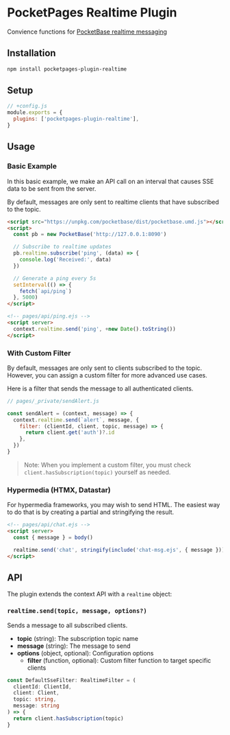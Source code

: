 # PocketPages Realtime Plugin

Convience functions for [PocketBase realtime messaging](https://pocketbase.io/docs/js-realtime/)

## Installation

```bash
npm install pocketpages-plugin-realtime
```

## Setup

```javascript
// +config.js
module.exports = {
  plugins: ['pocketpages-plugin-realtime'],
}
```

## Usage

### Basic Example

In this basic example, we make an API call on an interval that causes SSE data to be sent from the server.

By default, messages are only sent to realtime clients that have subscribed to the topic.

```html
<script src="https://unpkg.com/pocketbase/dist/pocketbase.umd.js"></script>
<script>
  const pb = new PocketBase('http://127.0.0.1:8090')

  // Subscribe to realtime updates
  pb.realtime.subscribe('ping', (data) => {
    console.log('Received:', data)
  })

  // Generate a ping every 5s
  setInterval(() => {
    fetch(`api/ping`)
  }, 5000)
</script>
```

```html
<!-- pages/api/ping.ejs -->
<script server>
  context.realtime.send('ping', +new Date().toString())
</script>
```

### With Custom Filter

By default, messages are only sent to clients subscribed to the topic. However, you can assign a custom filter for more advanced use cases.

Here is a filter that sends the message to all authenticated clients.

```js
// pages/_private/sendAlert.js

const sendAlert = (context, message) => {
  context.realtime.send(`alert`, message, {
    filter: (clientId, client, topic, message) => {
      return client.get('auth')?.id
    },
  })
}
```

> Note: When you implement a custom filter, you must check `client.hasSubscription(topic)` yourself as needed.

### Hypermedia (HTMX, Datastar)

For hypermedia frameworks, you may wish to send HTML. The easiest way to do that is by creating a partial and stringifying the result.

```html
<!-- pages/api/chat.ejs -->
<script server>
  const { message } = body()

  realtime.send('chat', stringify(include('chat-msg.ejs', { message })))
</script>
```

## API

The plugin extends the context API with a `realtime` object:

### `realtime.send(topic, message, options?)`

Sends a message to all subscribed clients.

- **topic** (string): The subscription topic name
- **message** (string): The message to send
- **options** (object, optional): Configuration options
  - **filter** (function, optional): Custom filter function to target specific clients

```ts
const DefaultSseFilter: RealtimeFilter = (
  clientId: ClientId,
  client: Client,
  topic: string,
  message: string
) => {
  return client.hasSubscription(topic)
}
```
